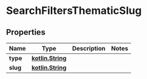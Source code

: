 # SearchFiltersThematicSlug

## Properties
Name | Type | Description | Notes
------------ | ------------- | ------------- | -------------
**type** | [**kotlin.String**](.md) |  | 
**slug** | [**kotlin.String**](.md) |  | 
